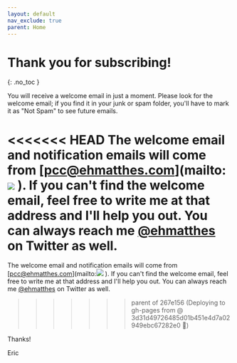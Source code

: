 ```yaml
---
layout: default
nav_exclude: true
parent: Home
---
```


# Thank you for subscribing!
{: .no_toc }

You will receive a welcome email in just a moment.  Please look for the welcome email; if you find it in your junk or spam folder, you'll have to mark it as "Not Spam" to see future emails.

<<<<<<< HEAD
The welcome email and notification emails will come from [pcc@ehmatthes.com](mailto:<a href="javascript:location='mailto:\u0065\u0068\u006d\u0061\u0074\u0074\u0068\u0065\u0073\u0040\u0067\u006d\u0061\u0069\u006c\u002e\u0063\u006f\u006d';void 0"><img src="{{ '/assets/images/ematthes.svg' | relative_url  }}"/></a> ). If you can't find the welcome email, feel free to write me at that address and I'll help you out. You can always reach me [@ehmatthes](https://twitter.com/ehmatthes) on Twitter as well.
=======
The welcome email and notification emails will come from [pcc@ehmatthes.com](mailto:<a href="javascript:location='mailto:\u0065\u0068\u006d\u0061\u0074\u0074\u0068\u0065\u0073\u0040\u0067\u006d\u0061\u0069\u006c\u002e\u0063\u006f\u006d';void 0"><img  class="email" src="{{ '/assets/images/ematthes.svg' | relative_url  }}"/></a> ). If you can't find the welcome email, feel free to write me at that address and I'll help you out. You can always reach me [@ehmatthes](https://twitter.com/ehmatthes) on Twitter as well.
>>>>>>> parent of 267e156 (Deploying to gh-pages from  @ 3d31d49726485d01b451e4d7a02949ebc67282e0 🚀)

Thanks!

Eric
